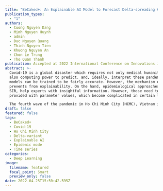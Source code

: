 ```yaml
---
title: "BeCaked+: An Explainable AI Model to Forecast Delta-spreading Covid-19"
publication_types:
  - "1"
authors:
  - Cuong Nguyen Dang
  - Minh Nguyen Huynh
  - admin
  - Duc Nguyen Quang
  - Thinh Nguyen Tien
  - Khuong Nguyen An
  - Chon Le Trung
  - Tho Quan Thanh
publication: Accepted at 2022 International Conference on Innovations in Computing Research
abstract: >-
  Covid-19 is a global disaster which requires not only medical humanity but
  also computing power to predict, and, ideally, interpret these pandemics. Deep
  models can be trained to be fairly accurate. However, the mechanism of models
  prevents from explainability. On the hand, epidemiological approaches, e.g.
  SIR, help experts with insightful information. However, those need to be
  provided with parameter values, which become complicated in certain locations.

  The fourth wave of the pandemic in Ho Chi Minh City (HCMC), Vietnam in 2021 offers valuable lessons along with real and specific data. Hence, we introduce an explainable AI model known as BeCaked+ to predict and analyze efficiently the pandemic situation from the collected data. BeCaked+ combined deep learning and epidemiological models enhanced by specific parameters related to the policies endorsed by the government. Such combination makes BeCaked+ accurate and informative for policymakers to make appropriate responses. One take a try BeCaked+ at http://www.cse.hcmut.edu.vn/BeCaked
draft: false
featured: false
tags:
  - BeCaked+
  - Covid-19
  - Ho Chi Minh City
  - Delta-variant
  - Explainable AI
  - Epidemic mode
  - Time series
categories:
  - Deep Learning
image:
  filename: featured
  focal_point: Smart
  preview_only: false
date: 2022-04-25T15:50:42.595Z
---
```

